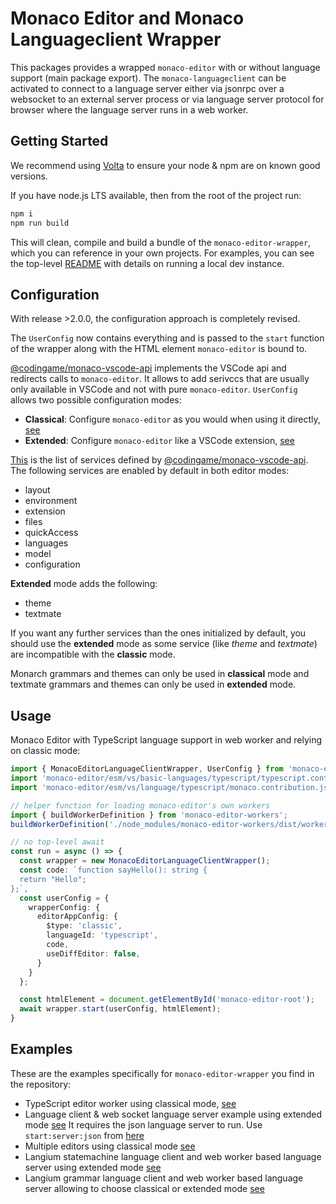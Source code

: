 # Monaco Editor and Monaco Languageclient Wrapper

This packages provides a wrapped `monaco-editor` with or without language support (main package export). The `monaco-languageclient` can be activated to connect to a language server either via jsonrpc over a websocket to an external server process or via language server protocol for browser where the language server runs in a web worker.

## Getting Started

We recommend using [Volta](https://volta.sh/) to ensure your node & npm are on known good versions.

If you have node.js LTS available, then from the root of the project run:

```bash
npm i
npm run build
```

This will clean, compile and build a bundle of the `monaco-editor-wrapper`, which you can reference in your own projects. For examples, you can see the top-level [README](../../README.md#getting-started) with details on running a local dev instance.

## Configuration

With release >2.0.0, the configuration approach is completely revised.

The `UserConfig` now contains everything and is passed to the `start` function of the wrapper along with the HTML element `monaco-editor` is bound to.

[@codingame/monaco-vscode-api](https://github.com/CodinGame/monaco-vscode-api) implements the VSCode api and redirects calls to `monaco-editor`. It allows to add serivccs that are usually only available in VSCode and not with pure `monaco-editor`.
 `UserConfig` allows two possible configuration modes:

- **Classical**: Configure `monaco-editor` as you would when using it directly, [see](./src/editorAppClassic.ts)
- **Extended**: Configure `monaco-editor` like a VSCode extension, [see](./src/editorAppExtended.ts)

[This](https://github.com/CodinGame/monaco-vscode-api#monaco-standalone-services) is the list of services defined by [@codingame/monaco-vscode-api](https://github.com/CodinGame/monaco-vscode-api).
The following services are enabled by default in both editor modes:

- layout
- environment
- extension
- files
- quickAccess
- languages
- model
- configuration

**Extended** mode adds the following:

- theme
- textmate

If you want any further services than the ones initialized by default, you should use the **extended** mode as some service (like *theme* and *textmate*) are incompatible with the **classic** mode.

Monarch grammars and themes can only be used in **classical** mode and textmate grammars and themes can only be used in **extended** mode.

## Usage

Monaco Editor with TypeScript language support in web worker and relying on classic mode:

```ts
import { MonacoEditorLanguageClientWrapper, UserConfig } from 'monaco-editor-wrapper';
import 'monaco-editor/esm/vs/basic-languages/typescript/typescript.contribution.js';
import 'monaco-editor/esm/vs/language/typescript/monaco.contribution.js';

// helper function for loading monaco-editor's own workers
import { buildWorkerDefinition } from 'monaco-editor-workers';
buildWorkerDefinition('./node_modules/monaco-editor-workers/dist/workers', import.meta.url, false);

// no top-level await
const run = async () => {
  const wrapper = new MonacoEditorLanguageClientWrapper();
  const code: `function sayHello(): string {
  return "Hello";
};`,
  const userConfig = {
    wrapperConfig: {
      editorAppConfig: {
        $type: 'classic',
        languageId: 'typescript',
        code,
        useDiffEditor: false,
      }
    }
  };

  const htmlElement = document.getElementById('monaco-editor-root');
  await wrapper.start(userConfig, htmlElement);
}
```

## Examples

These are the examples specifically for `monaco-editor-wrapper` you find in the repository:

- TypeScript editor worker using classical mode, [see](../examples/wrapper_ts.html)
- Language client & web socket language server example using extended mode [see](../examples/wrapper_ws.html) It requires the json language server to run. Use `start:server:json` from [here](../examples/package.json)
- Multiple editors using classical mode [see](../examples/wrapper_adv.html)
- Langium statemachine language client and web worker based language server using extended mode [see](../examples/wrapper_statemachine.html)
- Langium grammar language client and web worker based language server allowing to choose classical or extended mode [see](../examples/wrapper_langium.html)
